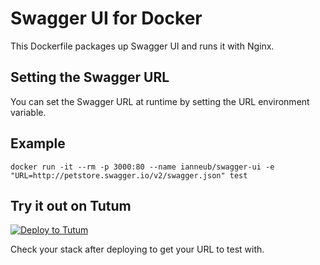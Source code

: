 # Swagger UI for Docker

This Dockerfile packages up Swagger UI and runs it with Nginx.

## Setting the Swagger URL

You can set the Swagger URL at runtime by setting the URL environment variable.

## Example

`docker run -it --rm -p 3000:80 --name ianneub/swagger-ui -e "URL=http://petstore.swagger.io/v2/swagger.json" test`

## Try it out on Tutum

[![Deploy to Tutum](https://s.tutum.co/deploy-to-tutum.svg)](https://dashboard.tutum.co/stack/deploy/)

Check your stack after deploying to get your URL to test with.
